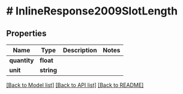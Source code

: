 # # InlineResponse2009SlotLength

## Properties

Name | Type | Description | Notes
------------ | ------------- | ------------- | -------------
**quantity** | **float** |  | 
**unit** | **string** |  | 

[[Back to Model list]](../../README.md#documentation-for-models) [[Back to API list]](../../README.md#documentation-for-api-endpoints) [[Back to README]](../../README.md)


